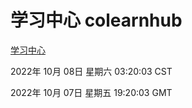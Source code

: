 # 学习中心 colearnhub
[学习中心](http://27.19.33.125:56308/colearnhub/)

2022年 10月 08日 星期六 03:20:03 CST

2022年 10月 07日 星期五 19:20:03 GMT
